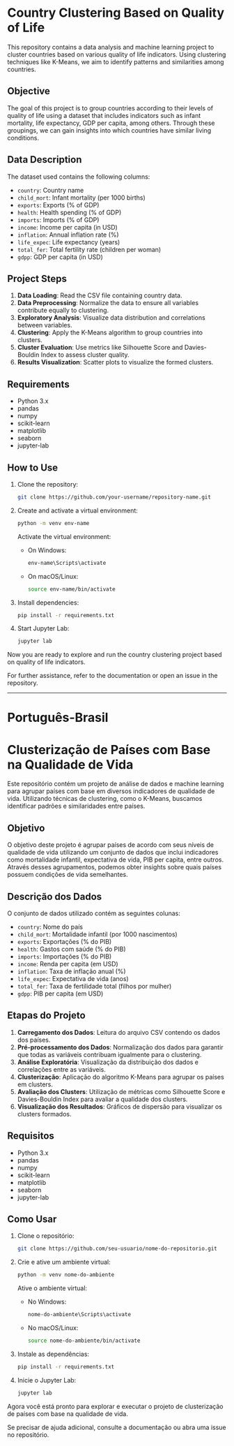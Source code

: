 # Country Clustering Based on Quality of Life

This repository contains a data analysis and machine learning project to cluster countries based on various quality of life indicators. Using clustering techniques like K-Means, we aim to identify patterns and similarities among countries.

## Objective

The goal of this project is to group countries according to their levels of quality of life using a dataset that includes indicators such as infant mortality, life expectancy, GDP per capita, among others. Through these groupings, we can gain insights into which countries have similar living conditions.

## Data Description

The dataset used contains the following columns:

- `country`: Country name
- `child_mort`: Infant mortality (per 1000 births)
- `exports`: Exports (% of GDP)
- `health`: Health spending (% of GDP)
- `imports`: Imports (% of GDP)
- `income`: Income per capita (in USD)
- `inflation`: Annual inflation rate (%)
- `life_expec`: Life expectancy (years)
- `total_fer`: Total fertility rate (children per woman)
- `gdpp`: GDP per capita (in USD)

## Project Steps

1. **Data Loading**: Read the CSV file containing country data.
2. **Data Preprocessing**: Normalize the data to ensure all variables contribute equally to clustering.
3. **Exploratory Analysis**: Visualize data distribution and correlations between variables.
4. **Clustering**: Apply the K-Means algorithm to group countries into clusters.
5. **Cluster Evaluation**: Use metrics like Silhouette Score and Davies-Bouldin Index to assess cluster quality.
6. **Results Visualization**: Scatter plots to visualize the formed clusters.

## Requirements

- Python 3.x
- pandas
- numpy
- scikit-learn
- matplotlib
- seaborn
- jupyter-lab

## How to Use

1. Clone the repository:
   ```bash
   git clone https://github.com/your-username/repository-name.git
   ```

2. Create and activate a virtual environment:
   ```bash
   python -m venv env-name
   ```

   Activate the virtual environment:

   - On Windows:
     ```bash
     env-name\Scripts\activate
     ```

   - On macOS/Linux:
     ```bash
     source env-name/bin/activate
     ```

3. Install dependencies:
   ```bash
   pip install -r requirements.txt
   ```

4. Start Jupyter Lab:
   ```bash
   jupyter lab
   ```

Now you are ready to explore and run the country clustering project based on quality of life indicators.

For further assistance, refer to the documentation or open an issue in the repository.

---

# Português-Brasil

# Clusterização de Países com Base na Qualidade de Vida 

Este repositório contém um projeto de análise de dados e machine learning para agrupar países com base em diversos indicadores de qualidade de vida. Utilizando técnicas de clustering, como o K-Means, buscamos identificar padrões e similaridades entre países.

## Objetivo

O objetivo deste projeto é agrupar países de acordo com seus níveis de qualidade de vida utilizando um conjunto de dados que inclui indicadores como mortalidade infantil, expectativa de vida, PIB per capita, entre outros. Através desses agrupamentos, podemos obter insights sobre quais países possuem condições de vida semelhantes.

## Descrição dos Dados

O conjunto de dados utilizado contém as seguintes colunas:

- `country`: Nome do país
- `child_mort`: Mortalidade infantil (por 1000 nascimentos)
- `exports`: Exportações (% do PIB)
- `health`: Gastos com saúde (% do PIB)
- `imports`: Importações (% do PIB)
- `income`: Renda per capita (em USD)
- `inflation`: Taxa de inflação anual (%)
- `life_expec`: Expectativa de vida (anos)
- `total_fer`: Taxa de fertilidade total (filhos por mulher)
- `gdpp`: PIB per capita (em USD)

## Etapas do Projeto

1. **Carregamento dos Dados**: Leitura do arquivo CSV contendo os dados dos países.
2. **Pré-processamento dos Dados**: Normalização dos dados para garantir que todas as variáveis contribuam igualmente para o clustering.
3. **Análise Exploratória**: Visualização da distribuição dos dados e correlações entre as variáveis.
4. **Clusterização**: Aplicação do algoritmo K-Means para agrupar os países em clusters.
5. **Avaliação dos Clusters**: Utilização de métricas como Silhouette Score e Davies-Bouldin Index para avaliar a qualidade dos clusters.
6. **Visualização dos Resultados**: Gráficos de dispersão para visualizar os clusters formados.

## Requisitos

- Python 3.x
- pandas
- numpy
- scikit-learn
- matplotlib
- seaborn
- jupyter-lab

## Como Usar

1. Clone o repositório:
   ```bash
   git clone https://github.com/seu-usuario/nome-do-repositorio.git
   ```

2. Crie e ative um ambiente virtual:
   ```bash
   python -m venv nome-do-ambiente
   ```
   
   Ative o ambiente virtual:

   - No Windows:
     ```bash
     nome-do-ambiente\Scripts\activate
     ```
   
   - No macOS/Linux:
     ```bash
     source nome-do-ambiente/bin/activate
     ```

3. Instale as dependências:
   ```bash
   pip install -r requirements.txt
   ```

4. Inicie o Jupyter Lab:
   ```bash
   jupyter lab
   ```

Agora você está pronto para explorar e executar o projeto de clusterização de países com base na qualidade de vida.

Se precisar de ajuda adicional, consulte a documentação ou abra uma issue no repositório.
